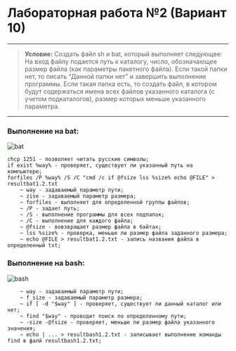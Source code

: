 # Лабораторная работа №2 (Вариант 10)
---
> __Условие:__
Создать файл sh и bat, который выполняет следующее:
На вход файлу подается путь к каталогу, число, обозначающее размер файла (как параметры пакетного файла). Если такой папки нет, то писать “Данной папки нет” и завершить выполнение программы. Если такая папка есть, то создать файл, в котором будут содержаться имена всех файлов указанного каталога (с учетом подкаталогов), размер которых меньше указанного параметра.
---

### Выполнение на bat:
![bat](https://sun9-58.userapi.com/impg/XKx-VjZBIVRzROXnoLH3n2Oyrc2k2ltD0Jf3GA/9-eI3DsIvLs.jpg?size=1096x639&quality=96&sign=c0918ba45e2c12d1e8843f0580e72125&type=album)

```
chcp 1251 - позволяет читать русские символы;
if exist %way% - проверяет, существует ли указанный путь на компьютере;
forfiles /P %way% /S /C "cmd /c if @fsize lss %size% echo @FILE" > resultbat1.2.txt
    ~ way - задаваемый параметр пути;
    ~ zise - задаваемый параметр размера;
    ~ forfiles - выполняет для определенной группы файлов;
    ~ /P - задает путь;
    ~ /S - выполнение программы для всех подпапок;
    ~ /C - выполнение для каждого файла;
    ~ @fsize - вовзвращает размер файла в байтах;
    ~ lss %size% - проверка, меньше ли размер файла заданного размера;
    ~ echo @FILE > resultbat1.2.txt - запись названия файла в определенный txt;
```

### Выполнение на bash:
![bash](https://sun9-12.userapi.com/impg/qw4iPrkxRTkfCDdww67-cVF9KDsPeTwqzPsD1g/JqWxdDxwKvk.jpg?size=739x445&quality=96&sign=84237de9192adce8264df19e0b81489c&type=album)

```
    ~ way - задаваемый параметр пути;
    ~ f_size - задаваемый параметр размера;
    ~ if [ -d "$way" ] - проверяет, существует ли данный каталог или нет;
    ~ find "$way" - проводит поиск по определенному пути;
    ~ -size -@fsize - проверяет, меньше ли размер файла указанного значения;
    ~ echo | ... > resultbash1.2.txt - записывает выполнение команды find в фалй resultbash1.2.txt;
```
